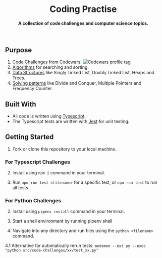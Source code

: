 <h1 align="center"> Coding Practise </h1>
<h4 align="center">A collection of code challenges and computer science topics.</h4>
<br>

## Purpose

1. [Code Challenges](src/code-challenges/) from Codewars. <img src="https://www.codewars.com/users/maltewirz/badges/micro" alt="Codewars profile tag" />
2. [Algorithms](src/computer-science/algorithms/) for searching and sorting.
3. [Data Structures](src/computer-science/data-structures/) like Singly Linked List, Doubly Linked List, Heaps and Trees.
4. [Solving patterns](src/computer-science/solving-patterns/) like Divide and Conquer, Multiple Pointers and Frequency Counter.

## Built With

- All code is written using [Typescript](https://www.typescriptlang.org/).
- The Typescript tests are written with [Jest](https://jestjs.io/en/) for unit testing.

## Getting Started 

1. Fork or clone this repository to your local machine.

### For Typescript Challenges

2. Install using `npm i` command in your terminal.

3. Run `npm run test <filename>` for a specific test, or `npm run test` to run all tests.

### For Python Challenges

2. Install using `pipenv install` command in your terminal.

3. Start a shell environment by running pipenv shell

4. Navigate into any directory and run files using the `python <filename>` command. 

4.1 Alternative for automatically rerun tests: `nodemon --ext py --exec "python src/code-challenges/xx/test_xx.py"`
